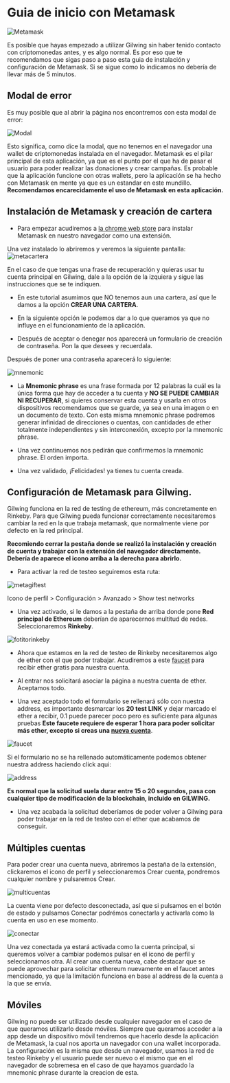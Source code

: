 # Guia de inicio con Metamask

![Metamask](./metamask.gif)

Es posible que hayas empezado a utilizar Gilwing sin haber tenido contacto con criptomonedas antes, y es algo normal. Es por eso que te recomendamos que sigas paso a paso esta guia de instalación y configuración de Metamask. Si se sigue como lo indicamos no debería de llevar más de 5 minutos.

## Modal de error

Es muy posible que al abrir la página nos encontremos con esta modal de error:

![Modal](./modalError.png)

Esto significa, como dice la modal, que no tenemos en el navegador una wallet de criptomonedas instalada en el navegador. Metamask es el pilar principal de esta aplicación, ya que es el punto por el que ha de pasar el usuario para poder realizar las donaciones y crear campañas. Es probable que la aplicación funcione con otras wallets, pero la aplicación se ha hecho con Metamask en mente ya que es un estandar en este mundillo. **Recomendamos encarecidamente el uso de Metamask en esta aplicación.**

## Instalación de Metamask y creación de cartera

- Para empezar acudiremos a [la chrome web store](https://chrome.google.com/webstore/detail/metamask/nkbihfbeogaeaoehlefnkodbefgpgknn) para instalar Metamask en nuestro navegador como una extensión.

Una vez instalado lo abriremos y veremos la siguiente pantalla:
![metacartera](./metamask_cartera.png)

En el caso de que tengas una frase de recuperación y quieras usar tu cuenta principal en Gilwing, dale a la opción de la izquiera y sigue las instrucciones que se te indiquen.

- En este tutorial asumimos que NO tenemos aun una cartera, así que le damos a la opción  **CREAR UNA CARTERA**.

- En la siguiente opción le podemos dar a lo que queramos ya que no influye en el funcionamiento de la aplicación.

- Después de aceptar o denegar nos aparecerá un formulario de creación de contraseña. Pon la que desees y recuerdala.
  
Después de poner una contraseña aparecerá lo siguiente:

![mnemonic](./mnemonic.png)

- La **Mnemonic phrase** es una frase formada por 12 palabras la cuál es la única forma que hay de acceder a tu cuenta y **NO SE PUEDE CAMBIAR NI RECUPERAR**, si quieres conservar esta cuenta y usarla en otros dispositivos recomendamos que se guarde, ya sea en una imagen o en un documento de texto. Con esta misma mnemonic phrase podremos generar infinidad de direcciones o cuentas, con cantidades de ether totalmente independientes y sin interconexión, excepto por la mnemonic phrase.
  
- Una vez continuemos nos pedirán que confirmemos la mnemonic phrase. El orden importa.

- Una vez validado, ¡Felicidades! ya tienes tu cuenta creada.

## Configuración de Metamask para Gilwing.

Gilwing funciona en la red de testing de ethereum, más concretamente en Rinkeby. Para que Gilwing pueda funcionar correctamente necesitaremos cambiar la red en la que trabaja metamask, que normalmente viene por defecto en la red principal.

**Recomiendo cerrar la pestaña donde se realizó la instalación y creación de cuenta y trabajar con la extensión del navegador directamente. Debería de aparece el icono arriba a la derecha para abrirlo.**

- Para activar la red de testeo seguiremos esta ruta:

![metagiftest](./testingnet.gif)

Icono de perfil > Configuración > Avanzado > Show test networks

- Una vez activado, si le damos a la pestaña de arriba donde pone **Red principal de Ethereum** deberían de aparecernos multitud de redes. Seleccionaremos **Rinkeby**.

![fotitorinkeby](./rinkeby.png)

- Ahora que estamos en la red de testeo de Rinkeby necesitaremos algo de ether con el que poder trabajar. Acudiremos a este [faucet](https://faucets.chain.link/rinkeby) para recibir ether gratis para nuestra cuenta.

- Al entrar nos solicitará asociar la página a nuestra cuenta de ether. Aceptamos todo.

- Una vez aceptado todo el formulario se rellenará sólo con nuestra address, es importante desmarcar los **20 test LINK** y dejar marcado el ether a recibir, 0.1 puede parecer poco pero es suficiente para algunas pruebas **Este faucete requiere de esperar 1 hora para poder solicitar más ether, excepto si creas una [nueva cuenta](#múltiples-cuentas)**.

![faucet](./faucet.png)

Si el formulario no se ha rellenado automáticamente podemos obtener nuestra address haciendo click aqui:

![address](./addressportapapeles.png)

**Es normal que la solicitud suela durar entre 15 o 20 segundos, pasa con cualquier tipo de modificación de la blockchain, incluido en GILWING.**

- Una vez acabada la solicitud deberíamos de poder volver a Gilwing para poder trabajar en la red de testeo con el ether que acabamos de conseguir.

## Múltiples cuentas

Para poder crear una cuenta nueva, abriremos la pestaña de la extensión, clickaremos el icono de perfil y seleccionaremos Crear cuenta, pondremos cualquier nombre y pulsaremos Crear.

![multicuentas](./multicuentas.gif)

La cuenta viene por defecto desconectada, así que si pulsamos en el botón de estado y pulsamos Conectar podrémos conectarla y activarla como la cuenta en uso en ese momento.

![conectar](./conectar.gif)

Una vez conectada ya estará activada como la cuenta principal, si queremos volver a cambiar podemos pulsar en el icono de perfil y seleccionamos otra. Al crear una cuenta nueva, cabe destacar que se puede aprovechar para solicitar ethereum nuevamente en el faucet antes mencionado, ya que la limitación funciona en base al address de la cuenta a la que se envía.

## Móviles

Gilwing no puede ser utilizado desde cualquier navegador en el caso de que queramos utilizarlo desde móviles. Siempre que queramos acceder a la app desde un dispositivo móvil tendremos que hacerlo desde la aplicación de Metamask, la cual nos aporta un navegador con una wallet incorporada. La configuración es la misma que desde un navegador, usamos la red de testeo Rinkeby y el usuario puede ser nuevo o el mismo que en el navegador de sobremesa en el caso de que hayamos guardado la mnemonic phrase durante la creacion de esta.
